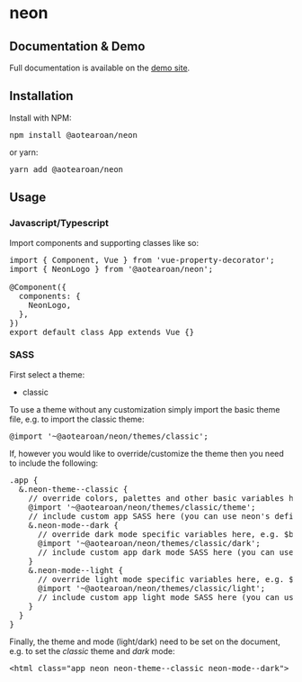 # neon

## Documentation & Demo
Full documentation is available on the [demo site](https://aotearoan.github.io/neon/).

## Installation
Install with NPM:
<pre>npm install @aotearoan/neon</pre>
or yarn:
<pre>yarn add @aotearoan/neon</pre>

## Usage

### Javascript/Typescript
Import components and supporting classes like so:
<pre>
import { Component, Vue } from 'vue-property-decorator';
import { NeonLogo } from '@aotearoan/neon';

@Component({
  components: {
    NeonLogo,
  },
})
export default class App extends Vue {}
</pre>

### SASS
First select a theme:
<ul>
  <li>classic</li>
</ul>
<p>To use a theme without any customization simply import the basic theme file, e.g. to import the classic theme:</p>
<pre>
@import '~@aotearoan/neon/themes/classic';
</pre>
<p>If, however you would like to override/customize the theme then you need to include the following:</p>
<pre>
.app {
  &.neon-theme--classic {
    // override colors, palettes and other basic variables here BEFORE importing the theme, e.g. $color-primary: #bada55
    @import '~@aotearoan/neon/themes/classic/theme';
    // include custom app SASS here (you can use neon's defined variables, mixins and functions)
    &.neon-mode--dark {
      // override dark mode specific variables here, e.g. $border-color: #bada55
      @import '~@aotearoan/neon/themes/classic/dark';
      // include custom app dark mode SASS here (you can use neon's defined variables, mixins and functions)
    }
    &.neon-mode--light {
      // override light mode specific variables here, e.g. $border-color: #bada55
      @import '~@aotearoan/neon/themes/classic/light';
      // include custom app light mode SASS here (you can use neon's defined variables, mixins and functions)
    }
  }
}
</pre>

Finally, the theme and mode (light/dark) need to be set on the document, e.g. to set the <em>classic</em> theme and <em>dark</em> mode:
<pre>&lt;html class="app neon neon-theme--classic neon-mode--dark"&gt;</pre>
